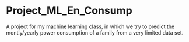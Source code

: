 # Project_ML_En_Consump
A project for my machine learning class, in which we try to predict the montly/yearly power consumption of a family from a very limited data set.
